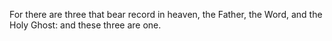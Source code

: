 For there are three that bear record in heaven, the Father, the Word, and the Holy Ghost: and these three are one.

